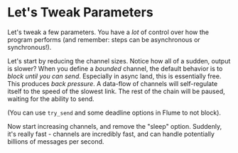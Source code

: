 # Let's Tweak Parameters

Let's tweak a few parameters. You have a *lot* of control over how the program performs (and remember: steps can be asynchronous or synchronous!).

Let's start by reducing the channel sizes. Notice how all of a sudden, output is slower? When you define a *bounded* channel, the default behavior is to *block until you can send*. Especially in async land, this is essentially free. This produces *back pressure*. A data-flow of channels will self-regulate itself to the speed of the slowest link. The rest of the chain will be paused, waiting for the ability to send.

(You can use `try_send` and some deadline options in Flume to not block).

Now start increasing channels, and remove the "sleep" option. Suddenly, it's really fast - channels are incredibly fast, and can handle potentially billions of messages per second.